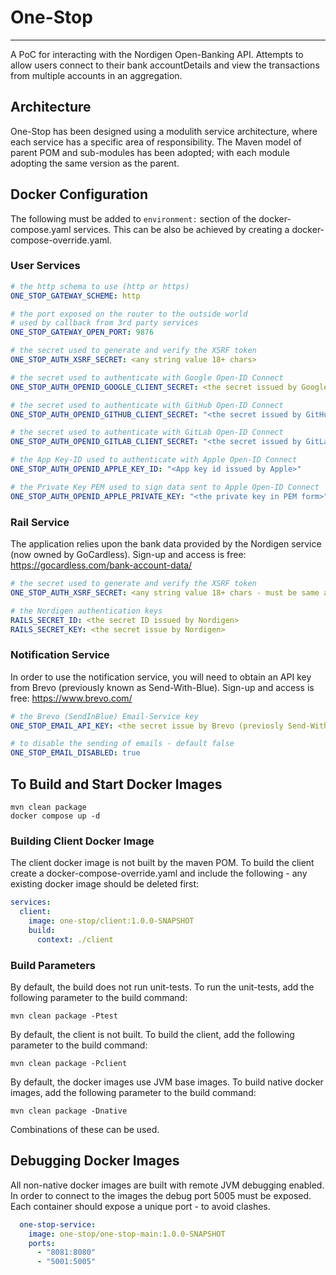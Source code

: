 
# One-Stop

---
A PoC for interacting with the Nordigen Open-Banking API. Attempts to
allow users connect to their bank accountDetails and view the transactions
from multiple accounts in an aggregation.

## Architecture
One-Stop has been designed using a modulith service architecture, where
each service has a specific area of responsibility. The Maven model of parent
POM and sub-modules has been adopted; with each module adopting the same
version as the parent.

## Docker Configuration
The following must be added to `environment:` section of the docker-compose.yaml
services. This can be also be achieved by creating a docker-compose-override.yaml.

### User Services
```yaml
# the http schema to use (http or https)
ONE_STOP_GATEWAY_SCHEME: http

# the port exposed on the router to the outside world
# used by callback from 3rd party services
ONE_STOP_GATEWAY_OPEN_PORT: 9876

# the secret used to generate and verify the XSRF token
ONE_STOP_AUTH_XSRF_SECRET: <any string value 18+ chars>

# the secret used to authenticate with Google Open-ID Connect
ONE_STOP_AUTH_OPENID_GOOGLE_CLIENT_SECRET: <the secret issued by Google>

# the secret used to authenticate with GitHub Open-ID Connect
ONE_STOP_AUTH_OPENID_GITHUB_CLIENT_SECRET: "<the secret issued by GitHub>"

# the secret used to authenticate with GitLab Open-ID Connect
ONE_STOP_AUTH_OPENID_GITLAB_CLIENT_SECRET: "<the secret issued by GitLab>"

# the App Key-ID used to authenticate with Apple Open-ID Connect
ONE_STOP_AUTH_OPENID_APPLE_KEY_ID: "<App key id issued by Apple>"

# the Private Key PEM used to sign data sent to Apple Open-ID Connect
ONE_STOP_AUTH_OPENID_APPLE_PRIVATE_KEY: "<the private key in PEM form>"
```

### Rail Service
The application relies upon the bank data provided by the Nordigen service
(now owned by GoCardless). Sign-up and access is free:
https://gocardless.com/bank-account-data/ 
```yaml
# the secret used to generate and verify the XSRF token
ONE_STOP_AUTH_XSRF_SECRET: <any string value 18+ chars - must be same as user service>

# the Nordigen authentication keys
RAILS_SECRET_ID: <the secret ID issued by Nordigen>
RAILS_SECRET_KEY: <the secret issue by Nordigen>
```

### Notification Service
In order to use the notification service, you will need to obtain an API key from
Brevo (previously known as Send-With-Blue). Sign-up and access is free:
https://www.brevo.com/
```yaml
# the Brevo (SendInBlue) Email-Service key
ONE_STOP_EMAIL_API_KEY: <the secret issue by Brevo (previosly Send-With-Blue)>

# to disable the sending of emails - default false
ONE_STOP_EMAIL_DISABLED: true
```

## To Build and Start Docker Images
```shell
mvn clean package
docker compose up -d
```
### Building Client Docker Image
The client docker image is not built by the maven POM. To build the client create
a docker-compose-override.yaml and include the following - any existing docker
image should be deleted first:
```yaml
services:
  client:
    image: one-stop/client:1.0.0-SNAPSHOT
    build:
      context: ./client
```

### Build Parameters
By default, the build does not run unit-tests. To run the unit-tests, add
the following parameter to the build command:
```shell
mvn clean package -Ptest
```
By default, the client is not built. To build the client, add the following
parameter to the build command:
```shell
mvn clean package -Pclient
```

By default, the docker images use JVM base images. To build native docker
images, add the following parameter to the build command:
```shell
mvn clean package -Dnative
```
Combinations of these can be used.

## Debugging Docker Images
All non-native docker images are built with remote JVM debugging enabled. In
order to connect to the images the debug port 5005 must be exposed. Each
container should expose a unique port - to avoid clashes.
```yaml
  one-stop-service:
    image: one-stop/one-stop-main:1.0.0-SNAPSHOT
    ports:
      - "8081:8080"
      - "5001:5005"
```

